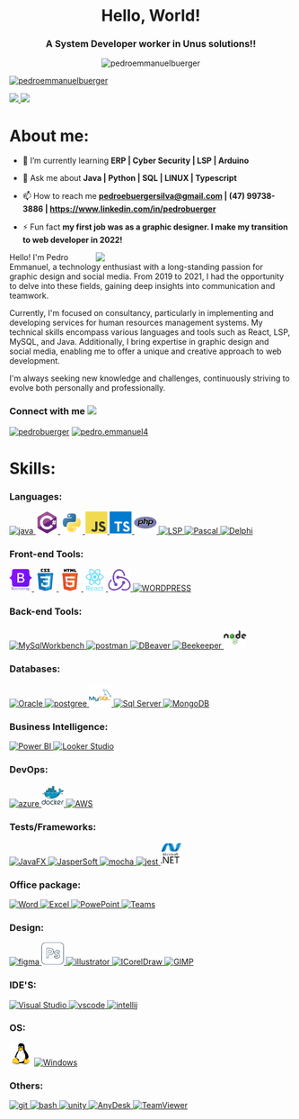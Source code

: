 <h1 align="center">Hello, World!</h1>
<h3 align="center">A System Developer worker in Unus solutions!!</h3>
  <p align="center"> 
    <img src="https://komarev.com/ghpvc/?username=pedroemmanuelbuerger&label=Profile%20views&color=0e75b6&style=flat" alt="pedroemmanuelbuerger" />
  </p>
  <p>
    <a href="https://github.com/ryo-ma/github-profile-trophy">
      <img src="https://github-profile-trophy.vercel.app/?username=pedroemmanuelbuerger&theme=dracula&rank=S,AAA,AA,A&margin-w=15&margin-h=15&no-bg=true" alt="pedroemmanuelbuerger" style="display:block; margin-left:auto; margin-right:auto;"/>
    </a>
  </p>

<div align="left">
  <a href="https://github.com/PedroEmmanuelBuerger">
    <img height="165em" src="https://github-readme-stats.vercel.app/api?username=PedroEmmanuelBuerger&show_icons=true&theme=dracula&include_all_commits=true&count_private=false"/>
    <img height="165em" src="https://github-readme-stats.vercel.app/api/top-langs/?username=PedroEmmanuelBuerger&layout=compact&langs_count=7&theme=dracula"/>
  </a>

<h1>About me:</h1>



   
- 🌱 I’m currently learning **ERP | Cyber Security | LSP | Arduino**

- 💬 Ask me about **Java | Python | SQL | LINUX | Typescript**

- 📫 How to reach me **pedroebuergersilva@gmail.com | (47) 99738-3886 | https://www.linkedin.com/in/pedrobuerger**

- ⚡ Fun fact **my first job was as a graphic designer. I make my transition to web developer in 2022!**


<p>
<img align="right" width="350" src="https://media0.giphy.com/media/wLNuW1tCKRiPmDV5Y4/giphy.gif?cid=ecf05e47fe812azlor7r1ju8811uqp9p9lre3ytf6el9dfw1&ep=v1_gifs_related&rid=giphy.gif&ct=g" />
Hello! I'm Pedro Emmanuel, a technology enthusiast with a long-standing passion for graphic design and social media. From 2019 to 2021, I had the opportunity to delve into these fields, gaining deep insights into communication and teamwork.

Currently, I'm focused on consultancy, particularly in implementing and developing services for human resources management systems. My technical skills encompass various languages and tools such as React, LSP, MySQL, and Java. Additionally, I bring expertise in graphic design and social media, enabling me to offer a unique and creative approach to web development.

I'm always seeking new knowledge and challenges, continuously striving to evolve both personally and professionally.
</p>
<h3 align="left">Connect with me <img src='https://raw.githubusercontent.com/ShahriarShafin/ShahriarShafin/main/Assets/handshake.gif' width="80" /></h3>

<p align="left">
<a href="https://linkedin.com/in/pedrobuerger" target="blank"><img align="center" src="https://raw.githubusercontent.com/rahuldkjain/github-profile-readme-generator/master/src/images/icons/Social/linked-in-alt.svg" alt="pedrobuerger" height="40" width="30" /></a>
<a href="https://fb.com/pedro.emmanuel4" target="blank"><img align="center" src="https://raw.githubusercontent.com/rahuldkjain/github-profile-readme-generator/master/src/images/icons/Social/facebook.svg" alt="pedro.emmanuel4" height="40" width="30" /></a>
</p>
<h1> Skills:</h1>
<h3 align="left">Languages:</h3>
<p align="left"> <a href="https://www.w3schools.com/java/" target="_blank" rel="noreferrer"> <img src="https://th.bing.com/th/id/R.52e7a28e491a1e2e67dd7e379cf48f22?rik=rg%2f9kouWx5eTvA&riu=http%3a%2f%2fwww.hdicon.com%2fwp-content%2fuploads%2f2010%2f07%2fjava.png&ehk=2MC1ssMtTwUnHSIEupf3IgclqZOw3AzMdrD3NXWXJ50%3d&risl=&pid=ImgRaw&r=0" alt="java" width="40" height="40"/> </a><a href="https://www.w3schools.com/cs/" target="_blank" rel="noreferrer"> <img src="https://raw.githubusercontent.com/devicons/devicon/master/icons/csharp/csharp-original.svg" alt="csharp" width="40" height="40"/> </a> <a href="https://www.python.org" target="_blank" rel="noreferrer"> <img src="https://raw.githubusercontent.com/devicons/devicon/master/icons/python/python-original.svg" alt="python" width="40" height="40"/> </a>  <a href="https://developer.mozilla.org/en-US/docs/Web/JavaScript" target="_blank" rel="noreferrer"> <img src="https://raw.githubusercontent.com/devicons/devicon/master/icons/javascript/javascript-original.svg" alt="javascript" width="40" height="40"/> </a>  <a href="https://www.typescriptlang.org/" target="_blank" rel="noreferrer"> <img src="https://raw.githubusercontent.com/devicons/devicon/master/icons/typescript/typescript-original.svg" alt="typescript" width="40" height="40"/>  </a>  <a href="https://www.php.net" target="_blank" rel="noreferrer"> <img src="https://raw.githubusercontent.com/devicons/devicon/master/icons/php/php-original.svg" alt="php" width="40" height="40"/> </a>  <a href="https://documentacao.senior.com.br/tecnologia/6.2.35/index.htm#lsp/sintaxe-de-comandos-e-operadores.htm%3FTocPath%3DTecnologia%7CFerramentas%2520de%2520Apoio%7CLSP%2520-%2520Linguagem%2520Senior%2520de%2520Programa%25C3%25A7%25C3%25A3o%7C_____1" target="_blank" rel="noreferrer"> <img src="https://avatars2.githubusercontent.com/u/15125392?s=200&v=4" alt="LSP" width="40" height="40"/> </a>
<a href=https://en.wikipedia.org/wiki/Pascal_(programming_language)" target="_blank" rel="noreferrer"> <img src="https://alefragnani.gallerycdn.vsassets.io/extensions/alefragnani/pascal/9.8.0/1712275297064/Microsoft.VisualStudio.Services.Icons.Default" alt="Pascal" width="40" height="40"/> </a>
 <a href=https://www.embarcadero.com/br/products/delphi" target="_blank" rel="noreferrer"> <img src="https://cdn-icons-png.flaticon.com/512/5968/5968252.png" alt="Delphi" width="40" height="40"/> </a>
 </p>
<h3 align="left">Front-end Tools:</h3>
<p align="left"><a href="https://getbootstrap.com/" target="_blank" rel="noreferrer">
  <img src="https://raw.githubusercontent.com/devicons/devicon/master/icons/bootstrap/bootstrap-original-wordmark.svg" alt="bootstrap" width="40" height="40"/>
</a>
 <a href="https://www.w3schools.com/css/" target="_blank" rel="noreferrer"> <img src="https://raw.githubusercontent.com/devicons/devicon/master/icons/css3/css3-original-wordmark.svg" alt="css3" width="40" height="40"/> </a>  <a href="https://www.w3.org/html/" target="_blank" rel="noreferrer"> <img src="https://raw.githubusercontent.com/devicons/devicon/master/icons/html5/html5-original-wordmark.svg" alt="html5" width="40" height="40"/> </a> <a href="https://reactjs.org/" target="_blank" rel="noreferrer"> <img src="https://raw.githubusercontent.com/devicons/devicon/master/icons/react/react-original-wordmark.svg" alt="react" width="40" height="40"/> </a> <a href="https://redux.js.org" target="_blank" rel="noreferrer"> <img src="https://raw.githubusercontent.com/devicons/devicon/master/icons/redux/redux-original.svg" alt="redux" width="40" height="40"/>   </a>
<a href="https://wordpress.com/" target="_blank" rel="noreferrer"> <img src="https://upload.wikimedia.org/wikipedia/commons/9/93/Wordpress_Blue_logo.png" alt="WORDPRESS" width="40" height="40"/>   </a>
 </p>
<h3 align="left">Back-end Tools:</h3>
<p align="left"><a href="https://www.mysql.com/products/workbench/" target="_blank" rel="noreferrer"> <img src="https://www.michaelstults.com/wp-content/uploads/2014/10/MySQLWorkbench.png" alt="MySqlWorkbench" width="40" height="40"/> </a> <a href="https://www.postman.com/" target="_blank" rel="noreferrer"> <img src="https://www.vectorlogo.zone/logos/getpostman/getpostman-icon.svg" alt="postman" width="40" height="40"/> </a> <a href="https://dbeaver.io/" target="_blank" rel="noreferrer"> <img src="https://handwiki.org/wiki/images/thumb/b/b5/DBeaver_logo.svg/1200px-DBeaver_logo.svg.png" alt="DBeaver" width="40" height="40"/> </a><a href="https://www.beekeeperstudio.io/" target="_blank" rel="noreferrer"> <img src="https://avatars.githubusercontent.com/u/53234021?v=4" alt="Beekeeper" width="40" height="40"/> </a><a href="https://nodejs.org" target="_blank" rel="noreferrer"> <img src="https://raw.githubusercontent.com/devicons/devicon/master/icons/nodejs/nodejs-original-wordmark.svg" alt="nodejs" width="40" height="40"/> </a> </p>
<h3 align="left">Databases:</h3>
<p align="left"><a href="https://www.oracle.com/" target="_blank" rel="noreferrer"> <img src="https://www.gesif.com.br/wp-content/uploads/2021/05/Oracle-logo.png" alt="Oracle" width="40" height="40"/> </a>
<a href="https://www.postgresql.org/" target="_blank" rel="noreferrer"> <img src="https://brandlogos.net/wp-content/uploads/2021/11/postgresql-logo.png" alt="postgree" width="40" height="40"/> </a> <a href="https://www.mysql.com/" target="_blank" rel="noreferrer"> <img src="https://raw.githubusercontent.com/devicons/devicon/master/icons/mysql/mysql-original-wordmark.svg" alt="mysql" width="40" height="40"/> </a>
<a href="https://learn.microsoft.com/en-us/sql/sql-server/?view=sql-server-ver16" target="_blank" rel="noreferrer"> <img src="https://www.svgrepo.com/show/303229/microsoft-sql-server-logo.svg" alt="Sql Server" width="40" height="40"/> </a>
 <a href="https://www.mongodb.com/pt-br/lp/cloud/atlas/try4?utm_source=bing&utm_campaign=search_bs_pl_evergreen_atlas_core_prosp-brand_gic-null_amers-br_ps-all_desktop_eng_lead&utm_term=mongodb%20com&utm_medium=cpc_paid_search&utm_ad=e&utm_ad_campaign_id=415204511&adgroup=1209463260064162&msclkid=03b5d9fe8c341214a95cbf7c005f1de2?utm_source=bing&utm_campaign=search_bs_pl_evergreen_atlas_core_prosp-brand_gic-null_amers-br_ps-all_desktop_eng_lead&utm_term=mongodb%20com&utm_medium=cpc_paid_search&utm_ad=e&utm_ad_campaign_id=415204511&adgroup=1209463260064162&msclkid=03b5d9fe8c341214a95cbf7c005f1de2" target="_blank" rel="noreferrer"> <img src="https://www.svgrepo.com/show/354090/mongodb.svg" alt="MongoDB" width="40" height="40"/> </a> </p>
<h3 align="left">Business Intelligence:</h3>
<p align="left"> <a href=https://app.powerbi.com/" target="_blank" rel="noreferrer"> <img src="https://upload.wikimedia.org/wikipedia/commons/thumb/c/cf/New_Power_BI_Logo.svg/1200px-New_Power_BI_Logo.svg.png" alt="Power BI" width="40" height="40"/> </a> <a href="https://lookerstudio.google.com/navigation/reporting" target="_blank" rel="noreferrer"> <img src="https://www.svgrepo.com/show/354012/looker-icon.svg" alt="Looker Studio" width="40" height="40"/> </a> </p>
<h3 align="left">DevOps:</h3>
<p align="left"> <a href="https://azure.microsoft.com/en-in/" target="_blank" rel="noreferrer"> <img src="https://www.vectorlogo.zone/logos/microsoft_azure/microsoft_azure-icon.svg" alt="azure" width="40" height="40"/> </a>  <a href="https://getbootstrap.com" target="_blank" rel="noreferrer"> <a href="https://www.docker.com/" target="_blank" rel="noreferrer"> <img src="https://raw.githubusercontent.com/devicons/devicon/master/icons/docker/docker-original-wordmark.svg" alt="docker" width="40" height="40"/> </a> 
<a href="https://aws.amazon.com/pt/" target="_blank" rel="noreferrer"> <img src="https://miro.medium.com/v2/resize:fit:500/1*2STZmGfuaBZEACgUTTJzeg.png" alt="AWS" width="40" height="40"/> </a> </p>
<h3 align="left">Tests/Frameworks:</h3>
<p align="left"> <a href="https://openjfx.io/" target="_blank" rel="noreferrer"> <img src="https://repository-images.githubusercontent.com/400161932/257a8be2-bbf2-4218-a55b-219d819578b2" alt="JavaFX" width="40" height="40"/> </a>  <a href="https://www.jaspersoft.com/products/jaspersoft-community" target="_blank" rel="noreferrer"> <img src="https://miro.medium.com/v2/resize:fit:848/1*278ccGR72lK73_1l0BuKUw.png" alt="JasperSoft" width="40" height="40"/> </a> <a href="https://mochajs.org" target="_blank" rel="noreferrer"> <img src="https://www.vectorlogo.zone/logos/mochajs/mochajs-icon.svg" alt="mocha" width="40" height="40"/> </a>  <a href="https://jestjs.io" target="_blank" rel="noreferrer"> <img src="https://www.vectorlogo.zone/logos/jestjsio/jestjsio-icon.svg" alt="jest" width="40" height="40"/> </a> <a href="https://dotnet.microsoft.com/" target="_blank" rel="noreferrer"> <img src="https://raw.githubusercontent.com/devicons/devicon/master/icons/dot-net/dot-net-original-wordmark.svg" alt="dotnet" width="40" height="40"/> </a> </p>
<h3 align="left">Office package:</h3>
<p align="left"> <a href="https://www.microsoft.com/pt-br/microsoft-365/free-office-online-for-the-web" target="_blank" rel="noreferrer"> <img src="https://clipartcraft.com/images/word-logo-3.png" alt="Word" width="40" height="40"/> </a> <a href="https://www.microsoft.com/pt-br/microsoft-365/free-office-online-for-the-web" target="_blank" rel="noreferrer"> <img src="https://www.svgrepo.com/show/373589/excel.svg" alt="Excel" width="40" height="40"/> </a>  <a href="https://www.microsoft.com/pt-br/microsoft-365/free-office-online-for-the-web" target="_blank" rel="noreferrer"> <img src="https://iconape.com/wp-content/png_logo_vector/power-point-logo.png" alt="PowePoint" width="40" height="40"/> </a> <a href="https://www.microsoft.com/pt-br/microsoft-365/free-office-online-for-the-web" target="_blank" rel="noreferrer"> <img src="https://images.ctfassets.net/2vbtnveccz5s/3Ri387y8Gp6kUcWaTybGsF/322325c61e75987a8715e092caf58f9d/teams_logo.png" alt="Teams" width="40" height="40"/> </a> </p>
<h3 align="left">Design:</h3>
<p align="left"> <a href="https://www.figma.com/" target="_blank" rel="noreferrer"> <img src="https://www.vectorlogo.zone/logos/figma/figma-icon.svg" alt="figma" width="40" height="40"/> </a>  <a href="https://www.photoshop.com/en" target="_blank" rel="noreferrer"> <img src="https://raw.githubusercontent.com/devicons/devicon/master/icons/photoshop/photoshop-line.svg" alt="photoshop" width="40" height="40"/> </a>  <a href="https://www.adobe.com/in/products/illustrator.html" target="_blank" rel="noreferrer"> <img src="https://www.vectorlogo.zone/logos/adobe_illustrator/adobe_illustrator-icon.svg" alt="illustrator" width="40" height="40"/> </a> <a href="https://www.coreldraw.com/br/product/coreldraw/?x-vehicle=ppc_brkws&trial=big&utm_medium=cpc&utm_source=bing&utm_campaign=&utm_term=coreldraw&utm_content=&utm_id=554200941&extensionid={extensionid}&matchtype=e&device=c&devicemodel=&creative=&network=o&placement=&x-target=ppc&promo=ppc&x-source=ppc&msclkid=f20d4f66d06d19e45ef129e45cfe570f" target="_blank" rel="noreferrer"> <img src="https://th.bing.com/th/id/R.8b481763bb54c6c93c532ba2986b83a8?rik=bGl6HqZaKwUkXw&pid=ImgRaw&r=0" alt="ICorelDraw" width="40" height="40"/> </a>
<a href="https://www.gimp.org/" target="_blank" rel="noreferrer"> <img src="https://images-eds-ssl.xboxlive.com/image?url=4rt9.lXDC4H_93laV1_eHHFT949fUipzkiFOBH3fAiZZUCdYojwUyX2aTonS1aIwMrx6NUIsHfUHSLzjGJFxxvCfgA1i7IgJ7ckCPsJbN2mszNjKZl54CTBk.PupsPZatMR0ytPp.Z8B21zygFpbwXsTTHJLpyOPSAhC9ApQKxc-&format=source" alt="GIMP" width="40" height="40"/> </a>
</p>
<h3 align="left">IDE'S:</h3>
<p align="left">  <a href="https://visualstudio.microsoft.com/pt-br/" target="_blank" rel="noreferrer"> <img src="https://1000logos.net/wp-content/uploads/2020/08/Visual-Studio-Logo.png" alt="Visual Studio" width="40" height="40"/> </a>   <a href="https://code.visualstudio.com/" target="_blank" rel="noreferrer"> <img src="https://th.bing.com/th/id/R.3c4b2ee09c3d91bfa37868c6098969a7?rik=nH8PFQkrBD%2bbOA&pid=ImgRaw&r=0" alt="vscode" width="40" height="40"/> </a> <a href="https://lp.jetbrains.com/intellij-idea-features-promo/?msclkid=998e02493f3e184102d164d367e86fa6&utm_source=bing&utm_medium=cpc&utm_campaign=AMER_en_BR_IDEA_Branded&utm_term=intellij%20IDEA&utm_content=intellij%20idea" target="_blank" rel="noreferrer"> <img src="https://th.bing.com/th/id/R.98865e06d77faca32b3e118df119049e?rik=AU0%2bE0ROLAbnog&riu=http%3a%2f%2flogonoid.com%2fimages%2fintellij-idea-logo.png&ehk=CapqYnZAeX0cbsUWxFNWr913YwdQDC7OFt%2ftIAEb%2fBU%3d&risl=&pid=ImgRaw&r=0" alt="intellij" width="40" height="40"/> </a></p>
<h3 align="left">OS:</h3>
<p align="left"><a href="https://www.linux.org/" target="_blank" rel="noreferrer"> <img src="https://raw.githubusercontent.com/devicons/devicon/master/icons/linux/linux-original.svg" alt="linux" width="40" height="40"/></a> <a href="https://www.microsoft.com/pt-br/windows?msockid=0ea97aaf49d9644118b96e0b48686579&r=1" target="_blank" rel="noreferrer"> <img src="https://th.bing.com/th/id/R.83a0493a82a627aec7fa5eb30bb2294a?rik=eZpR3KQulyyUiQ&riu=http%3a%2f%2fpngimg.com%2fuploads%2fwindows_logos%2fwindows_logos_PNG9.png&ehk=oqATjdeTcHeuGCEfvjaclife0TT%2fP0fwWnYLqaOruPY%3d&risl=&pid=ImgRaw&r=0" alt="Windows" width="40" height="40"/></a> </p>
<h3 align="left">Others:</h3>
<p align="left">  <a href="https://git-scm.com/" target="_blank" rel="noreferrer"> <img src="https://www.vectorlogo.zone/logos/git-scm/git-scm-icon.svg" alt="git" width="40" height="40"/> </a> <a href="https://www.gnu.org/software/bash/" target="_blank" rel="noreferrer"> <img src="https://www.vectorlogo.zone/logos/gnu_bash/gnu_bash-icon.svg" alt="bash" width="40" height="40"/> </a> <a href="https://unity.com/" target="_blank" rel="noreferrer"> <img src="https://www.vectorlogo.zone/logos/unity3d/unity3d-icon.svg" alt="unity" width="40" height="40"/> </a>
<a href="https://anydesk.com/en" target="_blank" rel="noreferrer"> <img src="https://img.utdstc.com/icon/8f5/b46/8f5b46f622e8cbb795acedbcfa4b331fbe145613742a9f577da92964d9e7d381:200" alt="AnyDesk" width="40" height="40"/> </a>
<a href="https://www.teamviewer.com/pt-br/" target="_blank" rel="noreferrer"> <img src="https://img.utdstc.com/icon/386/9a9/3869a985e0532b85b7c106b7569c40f3268c327aff0b25f6bfe270eacb72710a:200" alt="TeamViewer" width="40" height="40"/> </a> </p>
